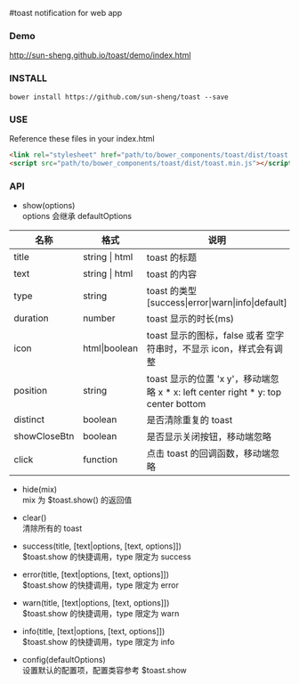 #toast
notification for web app
### Demo
http://sun-sheng.github.io/toast/demo/index.html
### INSTALL
    bower install https://github.com/sun-sheng/toast --save    
### USE
Reference these files in your index.html

```html
<link rel="stylesheet" href="path/to/bower_components/toast/dist/toast.min.css"/>
<script src="path/to/bower_components/toast/dist/toast.min.js"></script>    
```    
### API
* show(options)
<br/> options 会继承 defaultOptions
<table>
    <thead>
    <tr>
        <th>名称</th>
        <th>格式</th>
        <th>说明</th>
    </tr>
    </thead>
    <tbody>
    <tr>
        <td>title</td>
        <td>string | html</td>
        <td>toast 的标题</td>
    </tr>
    <tr>
        <td>text</td>
        <td>string | html</td>
        <td>toast 的内容</td>
    </tr>
    <tr>
        <td>type</td>
        <td>string </td>
        <td>toast 的类型[success|error|warn|info|default]</td>
    </tr>
    <tr>
        <td>duration</td>
        <td>number</td>
        <td>toast 显示的时长(ms)</td>
    </tr>
    <tr>
        <td>icon</td>
        <td>html|boolean</td>
        <td>
            toast 显示的图标，false 或者 空字符串时，不显示 icon，样式会有调整
        </td>
    </tr>
    <tr>
        <td>position</td>
        <td>string</td>
        <td>
            toast 显示的位置 'x y'，移动端忽略 x
            * x: left center right
            * y: top center bottom
        </td>
    </tr>
    <tr>
        <td>distinct</td>
        <td>boolean</td>
        <td>
            是否清除重复的 toast
        </td>
    </tr>
    <tr>
        <td>showCloseBtn</td>
        <td>boolean</td>
        <td>
            是否显示关闭按钮，移动端忽略
        </td>
    </tr>
    <tr>
        <td>click</td>
        <td>function</td>
        <td>
            点击 toast 的回调函数，移动端忽略
        </td>
    </tr>
    </tbody>
</table>

* hide(mix)
<br/>mix 为 $toast.show() 的返回值

* clear()
<br/>清除所有的 toast

* success(title, [text|options, [text, options]]) 
<br/>$toast.show 的快捷调用，type 限定为 success
* error(title, [text|options, [text, options]]) 
<br/>$toast.show 的快捷调用，type 限定为 error
* warn(title, [text|options, [text, options]]) 
<br/>$toast.show 的快捷调用，type 限定为 warn
* info(title, [text|options, [text, options]]) 
<br/>$toast.show 的快捷调用，type 限定为 info

* config(defaultOptions)
<br/> 设置默认的配置项，配置类容参考 $toast.show

